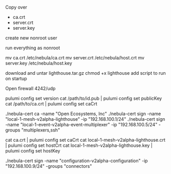 # 

Copy over
- ca.crt
- server.crt
- server.key

create new nonroot user

run everything as nonroot

mv ca.crt /etc/nebula/ca.crt
mv server.crt /etc/nebula/host.crt
mv server.key /etc/nebula/host.key

download and untar lighthouse.tar.gz
chmod +x lighthouse
add script to run on startup


Open firewall 4242/udp

pulumi config set version
cat /path/to/id.pub | pulumi config set publicKey
cat /path/to/ca.crt | pulumi config set caCrt


./nebula-cert ca -name "Open Ecosystems, Inc"
./nebula-cert sign -name "local-1-mesh-v2alpha-lighthouse" -ip "192.168.100.1/24"
./nebula-cert sign -name "local-1-event-v2alpha-event-multiplexer" -ip "192.168.100.5/24" -groups "multiplexers,ssh"

cat ca.crt | pulumi config set caCrt
cat local-1-mesh-v2alpha-lighthouse.crt | pulumi config set hostCrt
cat local-1-mesh-v2alpha-lighthouse.key | pulumi config set hostKey

./nebula-cert sign -name "configuration-v2alpha-configuration" -ip "192.168.100.9/24" -groups "connectors"
